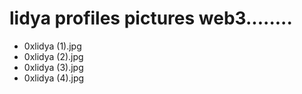 # lidya profiles pictures web3........
- 0xlidya (1).jpg
- 0xlidya (2).jpg
- 0xlidya (3).jpg
- 0xlidya (4).jpg
